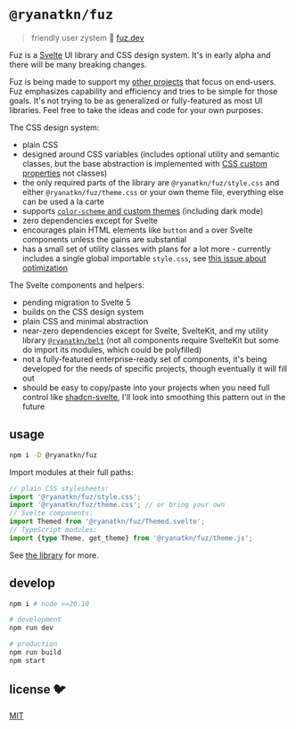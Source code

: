 # `@ryanatkn/fuz`

> friendly user zystem 🧶 [fuz.dev](https://www.fuz.dev/)

Fuz is a <a href="https://svelte.dev/">Svelte</a> UI library and CSS design system.
It's in early alpha and there will be many breaking changes.

Fuz is being made to support my [other projects](https://www.ryanatkn.com/table)
that focus on end-users.
Fuz emphasizes capability and efficiency and tries to be simple for those goals.
It's not trying to be as generalized or fully-featured as most UI libraries.
Feel free to take the ideas and code for your own purposes.

The CSS design system:

- plain CSS
- designed around CSS variables (includes optional utility and semantic classes,
  but the base abstraction is implemented with
  [CSS custom properties](https://developer.mozilla.org/en-US/docs/Web/CSS/--*) not classes)
- the only required parts of the library are `@ryanatkn/fuz/style.css` and either
  `@ryanatkn/fuz/theme.css` or your own theme file, everything else can be used a la carte
- supports [`color-scheme` and custom themes](https://www.fuz.dev/library/theme)
  (including dark mode)
- zero dependencies except for Svelte
- encourages plain HTML elements like `button` and `a` over Svelte components
  unless the gains are substantial
- has a small set of utility classes with plans for a lot more -
  currently includes a single global importable `style.css`,
  see [this issue about optimization](https://github.com/ryanatkn/fuz/issues/277)

The Svelte components and helpers:

- pending migration to Svelte 5
- builds on the CSS design system
- plain CSS and minimal abstraction
- near-zero dependencies except for Svelte, SvelteKit, and my utility library
  [`@ryanatkn/belt`](https://github.com/ryanatkn/belt)
  (not all components require SvelteKit but some do import its modules, which could be polyfilled)
- not a fully-featured enterprise-ready set of components,
  it's being developed for the needs of specific projects, though eventually it will fill out
- should be easy to copy/paste into your projects when you need full control like
  [shadcn-svelte](https://github.com/huntabyte/shadcn-svelte),
  I'll look into smoothing this pattern out in the future

## usage

```bash
npm i -D @ryanatkn/fuz
```

Import modules at their full paths:

```ts
// plain CSS stylesheets:
import '@ryanatkn/fuz/style.css';
import '@ryanatkn/fuz/theme.css'; // or bring your own
// Svelte components:
import Themed from '@ryanatkn/fuz/Themed.svelte';
// TypeScript modules:
import {type Theme, get_theme} from '@ryanatkn/fuz/theme.js';
```

See [the library](https://www.fuz.dev/library) for more.

## develop

```bash
npm i # node >=20.10

# development
npm run dev

# production
npm run build
npm start
```

## license 🐦

[MIT](LICENSE)
